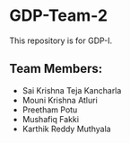 # GDP-Team-2

This repository is for GDP-I. 

## Team Members:
- Sai Krishna Teja Kancharla
- Mouni Krishna Atluri
- Preetham Potu
- Mushafiq Fakki
- Karthik Reddy Muthyala